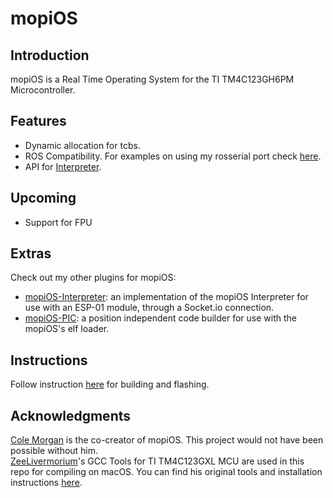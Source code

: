 # mopiOS

## Introduction
mopiOS is a Real Time Operating System for the TI TM4C123GH6PM Microcontroller.

## Features
- Dynamic allocation for tcbs.
- ROS Compatibility. For examples on using my rosserial port check [here](lib/ROSSERIAL).
- API for [Interpreter](lib/INTERPRETER).

## Upcoming
- Support for FPU

## Extras
Check out my other plugins for mopiOS:
- [mopiOS-Interpreter](https://github.com/jp-pino/mopiOS-PIC): an implementation of the mopiOS Interpreter for use with an ESP-01 module, through a Socket.io connection.
- [mopiOS-PIC](https://github.com/jp-pino/mopiOS-PIC): a position independent code builder for use with the mopiOS's elf loader.

## Instructions
Follow instruction [here](proj) for building and flashing.

## Acknowledgments
[Cole Morgan](https://github.com/coleamorgan) is the co-creator of mopiOS. This project would not have been possible without him.  
[ZeeLivermorium](https://github.com/ZeeLivermorium)'s GCC Tools for TI TM4C123GXL MCU are used in this repo for compiling on macOS. You can find his original tools and installation instructions [here](https://github.com/ZeeLivermorium/zEEware).
